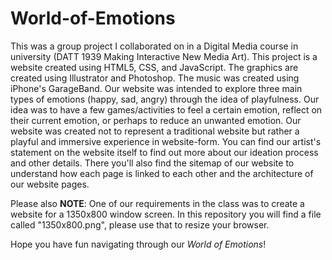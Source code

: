 # World-of-Emotions

This was a group project I collaborated on in a Digital Media course in university (DATT 1939 Making Interactive New Media Art). This project is a website created using HTML5, CSS, and JavaScript. The graphics are created using Illustrator and Photoshop. The music was created using iPhone's GarageBand. Our website was intended to explore three main types of emotions (happy, sad, angry) through the idea of playfulness. Our idea was to have a few games/activities to feel a certain emotion, reflect on their current emotion, or perhaps to reduce an unwanted emotion. Our website was created not to represent a traditional website but rather a playful and immersive experience in website-form. You can find our artist's statement on the website itself to find out more about our ideation process and other details. There you'll also find the sitemap of our website to understand how each page is linked to each other and the architecture of our website pages. 

Please also **NOTE**: One of our requirements in the class was to create a website for a 1350x800 window screen. In this repository you will find a file called "1350x800.png", please use that to resize your browser. 

Hope you have fun navigating through our _World of Emotions_! 
